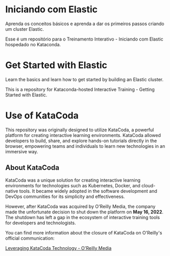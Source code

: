 # Iniciando com Elastic

Aprenda os conceitos básicos e aprenda a dar os primeiros passos criando um cluster Elastic.

Esse é um repositório para o Treinamento Interativo - Iniciando com Elastic hospedado no Kataconda.


# Get Started with Elastic

Learn the basics and learn how to get started by building an Elastic cluster.

This is a repository for Kataconda-hosted Interactive Training - Getting Started with Elastic.

# Use of KataCoda

This repository was originally designed to utilize KataCoda, a powerful platform for creating interactive learning environments. KataCoda allowed developers to build, share, and explore hands-on tutorials directly in the browser, empowering teams and individuals to learn new technologies in an immersive way.

## About KataCoda

KataCoda was a unique solution for creating interactive learning environments for technologies such as Kubernetes, Docker, and cloud-native tools. It became widely adopted in the software development and DevOps communities for its simplicity and effectiveness.

However, after KataCoda was acquired by O'Reilly Media, the company made the unfortunate decision to shut down the platform on **May 16, 2022**. The shutdown has left a gap in the ecosystem of interactive training tools for developers and technologists.

You can find more information about the closure of KataCoda on O'Reilly's official communication:

[Leveraging KataCoda Technology - O'Reilly Media](https://www.oreilly.com/online-learning/leveraging-katacoda-technology.html)


